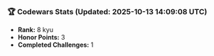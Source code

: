 ### 🏆 Codewars Stats (Updated: 2025-10-13 14:09:08 UTC)

- **Rank:** 8 kyu
- **Honor Points:** 3
- **Completed Challenges:** 1
